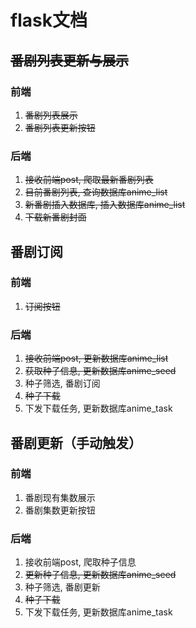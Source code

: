 # flask文档

## ~~番剧列表更新与展示~~
### 前端
1. ~~番剧列表展示~~
2. ~~番剧列表更新按钮~~
### 后端
1. ~~接收前端post, 爬取最新番剧列表~~
2. ~~目前番剧列表, 查询数据库anime_list~~
3. ~~新番剧插入数据库, 插入数据库anime_list~~
4. ~~下载新番剧封面~~

## 番剧订阅
### 前端
1. ~~订阅按钮~~
### 后端
1. ~~接收前端post, 更新数据库anime_list~~
2. ~~获取种子信息, 更新数据库anime_seed~~
3. 种子筛选, 番剧订阅
4. ~~种子下载~~
5. 下发下载任务, 更新数据库anime_task

## 番剧更新（手动触发）
### 前端
1. 番剧现有集数展示
2. 番剧集数更新按钮
### 后端
1. 接收前端post, 爬取种子信息
2. ~~更新种子信息, 更新数据库anime_seed~~
3. 种子筛选, 番剧更新
4. ~~种子下载~~
5. 下发下载任务, 更新数据库anime_task